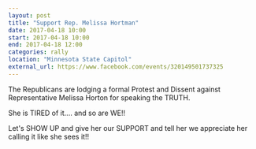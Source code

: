 ```yaml
---
layout: post
title: "Support Rep. Melissa Hortman"
date: 2017-04-18 10:00
start: 2017-04-18 10:00
end: 2017-04-18 12:00
categories: rally
location: "Minnesota State Capitol"
external_url: https://www.facebook.com/events/320149501737325
---
```

The Republicans are lodging a formal Protest and Dissent against Representative Melissa Horton for speaking the TRUTH.

She is TIRED of it.... and so are WE!!

Let's SHOW UP and give her our SUPPORT and tell her we appreciate her calling it like she sees it!!
